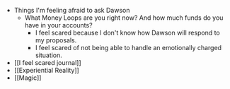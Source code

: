 - Things I'm feeling afraid to ask Dawson
	- What Money Loops are you right now? And how much funds do you have in your accounts?
		- I feel scared because I don't know how Dawson will respond to my proposals.
		- I feel scared of not being able to handle an emotionally charged situation.
- [[I feel scared journal]]
- [[Experiential Reality]]
- [[Magic]]